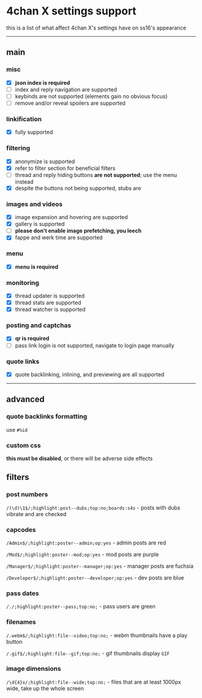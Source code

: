 # 4chan X settings support
this is a list of what affect 4chan X's settings have on ss16's appearance

---

## main
### misc
- [x] __json index is required__
- [ ] index and reply navigation are supported
- [ ] keybinds are not supported (elements gain no obvious focus)
- [ ] remove and/or reveal spoilers are supported

### linkification
- [x] fully supported

### filtering
- [x] anonymize is supported
- [x] refer to filter section for beneficial filters
- [ ] thread and reply hiding buttons __are not supported__; use the menu instead
- [x] despite the buttons not being supported, stubs are

### images and videos
- [x] image expansion and hovering are supported
- [x] gallery is supported
- [ ] __please don't enable image prefetching, you leech__
- [x] fappe and werk time are supported

### menu
- [x] __menu is required__

### monitoring
- [x] thread updater is supported
- [x] thread stats are supported
- [x] thread watcher is supported

### posting and captchas
- [x] __qr is required__
- [ ] pass link login is not supported, navigate to login page manually

### quote links
- [x] quote backlinking, inlining, and previewing are all supported

---

## advanced
### quote backlinks formatting
use `#%id`

### custom css
__this must be disabled__, or there will be adverse side effects

## filters
### post numbers
`/(\d)\1$/;highlight:post--dubs;top:no;boards:s4s` - posts with dubs vibrate and are checked

### capcodes
`/Admin$/;highlight:poster--admin;op:yes` - admin posts are red

`/Mod$/;highlight:poster--mod;op:yes` - mod posts are purple

`/Manager$/;highlight:poster--manager;op:yes` - manager posts are fuchsia

`/Developer$/;highlight:poster--developer;op:yes` - dev posts are blue

### pass dates
`/./;highlight:poster--pass;top:no;` - pass users are green

### filenames
`/.webm$/;highlight:file--video;top:no;` - webm thumbnails have a play button

`/.gif$/;highlight:file--gif;top:no;` - gif thumbnails display `GIF`

### image dimensions
`/\d{4}x/;highlight:file--wide;top:no;` - files that are at least 1000px wide, take up the whole screen

